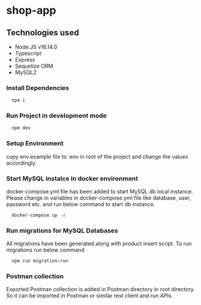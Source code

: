 # shop-app

## Technologies used

- Node.JS v16.14.0
- Typescript
- Express
- Sequelize ORM
- MySQL2

### Install Dependencies

```sh
  npm i
```

### Run Project in development mode

```sh
  npm dev
```

### Setup Environment

copy env.example file to .env in root of the project and change the values accordingly.

### Start MySQL instalce in docker environment

docker-compose.yml file has been added to start MySQL db local instance.
Please change in variables in docker-compose.yml file like database, user, password etc.
and run below command to start db instance.
```sh
  docker-compose up -d
```

### Run migrations for MySQL Databases
All migrations have been generated along with product insert script.
To run migrations run below command

```sh
  npm run migration:run
```

### Postman collection
Exported Postman collection is added in Postman directory in root directory.
So it can be imported in Postman or similar rest client and run APIs.